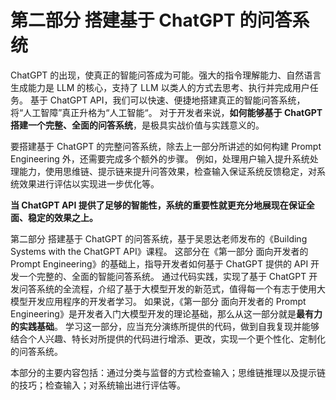 # 第二部分 搭建基于 ChatGPT 的问答系统

ChatGPT 的出现，使真正的智能问答成为可能。强大的指令理解能力、自然语言生成能力是 LLM 的核心，支持了 LLM 以类人的方式去思考、执行并完成用户任务。
基于 ChatGPT API，我们可以快速、便捷地搭建真正的智能问答系统，将“人工智障”真正升格为“人工智能“。
对于开发者来说，**如何能够基于 ChatGPT 搭建一个完整、全面的问答系统**，是极具实战价值与实践意义的。

要搭建基于 ChatGPT 的完整问答系统，除去上一部分所讲述的如何构建 Prompt Engineering 外，还需要完成多个额外的步骤。
例如，处理用户输入提升系统处理能力，使用思维链、提示链来提升问答效果，检查输入保证系统反馈稳定，对系统效果进行评估以实现进一步优化等。

**当 ChatGPT API 提供了足够的智能性，系统的重要性就更充分地展现在保证全面、稳定的效果之上。**

第二部分 搭建基于 ChatGPT 的问答系统，基于吴恩达老师发布的《Building Systems with the ChatGPT API》课程。
这部分在《第一部分 面向开发者的 Prompt Engineering》的基础上，指导开发者如何基于 ChatGPT 提供的 API 开发一个完整的、全面的智能问答系统。
通过代码实践，实现了基于 ChatGPT 开发问答系统的全流程，介绍了基于大模型开发的新范式，值得每一个有志于使用大模型开发应用程序的开发者学习。
如果说，《第一部分 面向开发者的 Prompt Engineering》是开发者入门大模型开发的理论基础，那么从这一部分就是**最有力的实践基础**。
学习这一部分，应当充分演练所提供的代码，做到自我复现并能够结合个人兴趣、特长对所提供的代码进行增添、更改，实现一个更个性化、定制化的问答系统。

本部分的主要内容包括：通过分类与监督的方式检查输入；思维链推理以及提示链的技巧；检查输入；对系统输出进行评估等。




